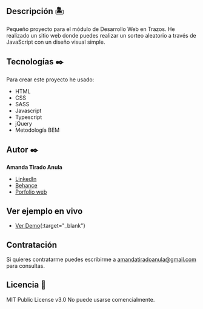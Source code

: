 ## Descripción 🏝

Pequeño proyecto para el módulo de Desarrollo Web en Trazos. He realizado un sitio web donde puedes realizar un sorteo aleatorio a través de JavaScript con un diseño visual simple.

## Tecnologías ✒️
Para crear este proyecto he usado:
* HTML
* CSS
* SASS
* Javascript
* Typescript
* jQuery
* Metodología BEM

## Autor ✒️
**Amanda Tirado Anula**

* [LinkedIn](www.linkedin.com/in/amandatiradoanula)
* [Behance](https://www.behance.net/amandatiradoanula)
* [Porfolio web](http://www.amandatirado.com)

## Ver ejemplo en vivo 
- [Ver Demo](https://amanda-tirado.github.io/sorteo-js/){:target="_blank"}

## Contratación
Si quieres contratarme puedes escribirme a amandatiradoanula@gmail.com para consultas.

## Licencia 📄
MIT Public License v3.0
No puede usarse comencialmente.

